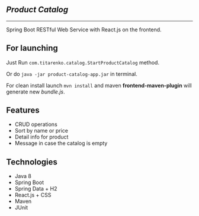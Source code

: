 _**Product Catalog**_
-------------------------
_________________________

Spring Boot RESTful Web Service with React.js on the frontend.


For launching
-------------------------
Just Run `com.titarenko.catalog.StartProductCatalog` method.

Or do `java -jar product-catalog-app.jar` in terminal.

For clean install launch `mvn install` and maven **frontend-maven-plugin** will generate new _bundle.js_. 


Features
-------------------------
- CRUD operations
- Sort by name or price
- Detail info for product
- Message in case the catalog is empty


Technologies
-------------------------
- Java 8
- Spring Boot
- Spring Data + H2
- React.js + CSS
- Maven
- JUnit